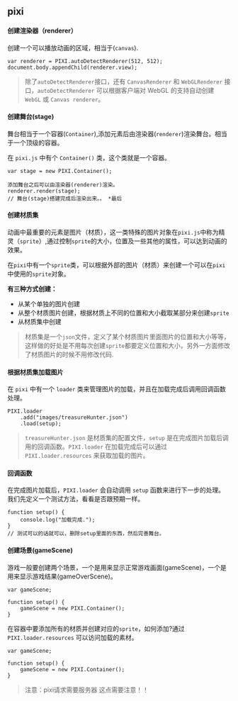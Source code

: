 ## pixi
#### 创建渲染器（renderer）
创建一个可以播放动画的区域，相当于(`canvas`).
```
var renderer = PIXI.autoDetectRenderer(512, 512);
document.body.appendChild(renderer.view);
```
> 除了`autoDetectRenderer`接口，还有 `CanvasRenderer` 和 `WebGLRenderer` 接口，`autoDetectRenderer` 可以根据客户端对 WebGL 的支持自动创建 `WebGL` 或 `Canvas renderer`。

#### 创建舞台(stage)
舞台相当于一个容器(`Container`),添加元素后由渲染器(`renderer`)渲染舞台。相当于一个顶级的容器。

在 `pixi.js` 中有个 `Container()` 类，这个类就是一个容器。
```
var stage = new PIXI.Container();

添加舞台之后可以由渲染器(renderer)渲染。
renderer.render(stage);
// 舞台(stage)搭建完成后渲染出来。。 *最后
```
#### 创建材质集
动画中最重要的元素是图片（材质），这一类特殊的图片对象在`pixi.js`中称为精灵（`sprite`）,通过控制`sprite`的大小，位置及一些其他的属性，可以达到动画的效果。

在`pixi`中有一个`sprite`类，可以根据外部的图片（材质）来创建一个可以在`pixi`中使用的`sprite`对象。

**有三种方式创建：**
* 从某个单独的图片创建
* 从整个材质图片创建，根据材质上不同的位置和大小截取某部分来创建`sprite`
* 从材质集中创建
> 材质集是一个`json`文件，定义了某个材质图片里面图片的位置和大小等等，这样做的好处是不用每次创建`sprite`都要定义位置和大小，另外一方面修改了材质图片的时候不用修改代码.

#### 根据材质集加载图片
在 `pixi` 中有一个 `loader` 类来管理图片的加载，并且在加载完成后调用回调函数处理。
```
PIXI.loader
    .add("images/treasureHunter.json")
    .load(setup);
```
> `treasureHunter.json` 是材质集的配置文件，`setup` 是在完成图片加载后调用的回调函数。`PIXI.loader` 在加载完成后可以通过 `PIXI.loader.resources` 来获取加载的图片。

#### 回调函数
在完成图片加载后，`PIXI.loader` 会自动调用 `setup` 函数来进行下一步的处理。我们先定义一个测试方法，看看是否跟预期一样。
```
function setup() {
    console.log("加载完成.");
}
// 测试可以的话就可以，删除setup里面的东西，然后完善舞台。
```
#### 创建场景(gameScene)
游戏一般要创建两个场景，一个是用来显示正常游戏画面(gameScene)，一个是用来显示游戏结果(gameOverScene)。
```
var gameScene;

function setup() {
    gameScene = new PIXI.Container();
}
```
在容器中要添加所有的材质并创建对应的`sprite`，如何添加?通过`PIXI.loader.resources` 可以访问加载的素材。
```
var gameScene;

function setup() {
    gameScene = new PIXI.Container();
}
```
> 注意：pixi请求需要服务器 这点需要注意！！